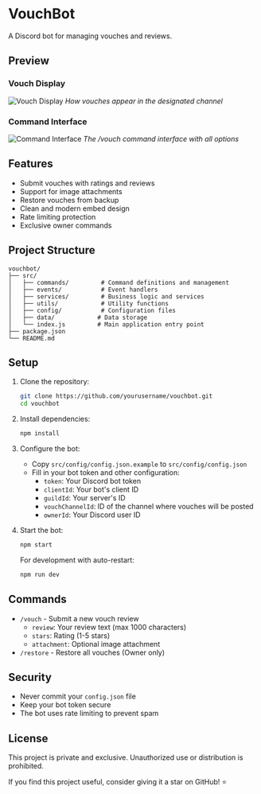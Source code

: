# VouchBot

A Discord bot for managing vouches and reviews.

## Preview

### Vouch Display
![Vouch Display](https://cdn.discordapp.com/attachments/1255155199329177672/1383195214830764182/image.png?ex=684de86d&is=684c96ed&hm=cd553e183cde2841a97e4db99bf04097614a3de72217ed2e644a4ad1812d56aa&)
*How vouches appear in the designated channel*

### Command Interface
![Command Interface](https://cdn.discordapp.com/attachments/1255155199329177672/1383195308825120830/image.png?ex=684de884&is=684c9704&hm=323e2b301c549a1be38056b72e9c5b4bdbb4dffb93730c80268204afe75df129&)
*The /vouch command interface with all options*

## Features

- Submit vouches with ratings and reviews
- Support for image attachments
- Restore vouches from backup
- Clean and modern embed design
- Rate limiting protection
- Exclusive owner commands

## Project Structure

```
vouchbot/
├── src/
│   ├── commands/         # Command definitions and management
│   ├── events/           # Event handlers
│   ├── services/         # Business logic and services
│   ├── utils/            # Utility functions
│   ├── config/           # Configuration files
│   ├── data/            # Data storage
│   └── index.js         # Main application entry point
├── package.json
└── README.md
```

## Setup

1. Clone the repository:
   ```bash
   git clone https://github.com/yourusername/vouchbot.git
   cd vouchbot
   ```

2. Install dependencies:
   ```bash
   npm install
   ```

3. Configure the bot:
   - Copy `src/config/config.json.example` to `src/config/config.json`
   - Fill in your bot token and other configuration:
     - `token`: Your Discord bot token
     - `clientId`: Your bot's client ID
     - `guildId`: Your server's ID
     - `vouchChannelId`: ID of the channel where vouches will be posted
     - `ownerId`: Your Discord user ID

4. Start the bot:
   ```bash
   npm start
   ```

   For development with auto-restart:
   ```bash
   npm run dev
   ```

## Commands

- `/vouch` - Submit a new vouch review
  - `review`: Your review text (max 1000 characters)
  - `stars`: Rating (1-5 stars)
  - `attachment`: Optional image attachment
- `/restore` - Restore all vouches (Owner only)

## Security

- Never commit your `config.json` file
- Keep your bot token secure
- The bot uses rate limiting to prevent spam

## License

This project is private and exclusive. Unauthorized use or distribution is prohibited.

If you find this project useful, consider giving it a star on GitHub! ⭐
